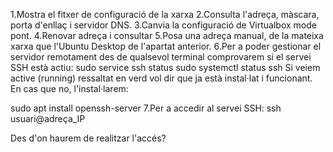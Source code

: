 1.Mostra el fitxer de configuració de la xarxa
2.Consulta l'adreça, màscara, porta d'enllaç i servidor DNS.
3.Canvia la configuració de Virtualbox  mode pont.
4.Renovar adreça i consultar
5.Posa una adreça manual, de la mateixa xarxa que l'Ubuntu Desktop de l'apartat anterior.
6.Per a poder gestionar el servidor  remotament des de qualsevol terminal comprovarem si el servei SSH està actiu:
  sudo service ssh status
  sudo systemctl status ssh
  Si veiem active (running) ressaltat en verd vol dir que ja està instal·lat i funcionant. En cas que no, l'instal·larem:

  sudo apt install openssh-server
7.Per a accedir al servei SSH:
  ssh usuari@adreça_IP

  Des d'on haurem de realitzar l'accés?

